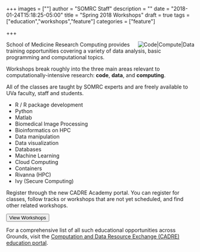 +++
images = [""]
author = "SOMRC Staff"
description = ""
date = "2018-01-24T15:18:25-05:00"
title = "Spring 2018 Workshops"
draft = true
tags = ["education","workshops","feature"]
categories = ["feature"]

+++

<img src="/images/compute-code-data.png" alt="Code|Compute|Data" style="max-width:33%;float:right;" />

School of Medicine Research Computing provides training opportunities covering a variety of data analysis, basic programming 
and computational topics. 

Workshops break roughly into the three main areas relevant to computationally-intensive research: **code**, **data**, and **computing**.

All of the classes are taught by SOMRC experts and are freely available to UVa faculty, staff and students.

* R / R package development
* Python
* Matlab
* Biomedical Image Processing
* Bioinformatics on HPC
* Data manipulation
* Data visualization
* Databases
* Machine Learning
* Cloud Computing
* Containers
* Rivanna (HPC)
* Ivy (Secure Computing)

Register through the new CADRE Academy portal. You can register for classes, follow tracks or workshops that are not yet scheduled, and find other
related workshops.

[<button class="btn btn-warning">View Workshops</button>](https://education.cadre.virginia.edu/)

For a comprehensive list of all such educational opportunities across Grounds, visit the [Computation and Data Resource Exchange (CADRE) education portal](http://cadre.virginia.edu/service-detail/education).
